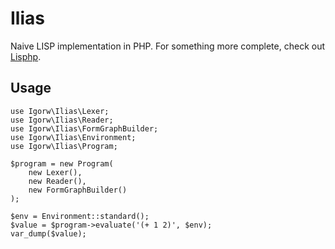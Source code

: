 # Ilias

Naive LISP implementation in PHP. For something more complete, check out
[Lisphp](https://github.com/lisphp/lisphp).

## Usage

    use Igorw\Ilias\Lexer;
    use Igorw\Ilias\Reader;
    use Igorw\Ilias\FormGraphBuilder;
    use Igorw\Ilias\Environment;
    use Igorw\Ilias\Program;

    $program = new Program(
        new Lexer(),
        new Reader(),
        new FormGraphBuilder()
    );

    $env = Environment::standard();
    $value = $program->evaluate('(+ 1 2)', $env);
    var_dump($value);
